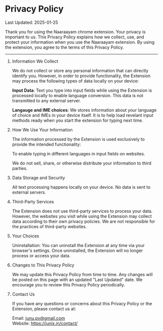 # Privacy Policy

Last Updated: 2025-01-25

Thank you for using the Naaraayam chrome extension. Your privacy is important to us. This Privacy Policy explains how we collect, use, and protect your information when you use the Naaraayam extension. By using the extension, you agree to the terms of this Privacy Policy.

---

1. Information We Collect

    We do not collect or store any personal information that can directly identify you. However, in order to provide functionality, the Extension may process the following types of data locally on your device:

    **Input Data**: Text you type into input fields while using the Extension is processed locally to enable language conversion. This data is not transmitted to any external server.

    **Langauge and IME choices**: We stores information about your language of choice and IMEs in your device itself. It is to help load revelant input methods ready when you start the extension for typing next time.

2. How We Use Your Information

    The information processed by the Extension is used exclusively to provide the intended functionality:

    To enable typing in different languages in input fields on websites.

    We do not sell, share, or otherwise distribute your information to third parties.

3. Data Storage and Security

    All text processing happens locally on your device. No data is sent to external servers.

4. Third-Party Services

    The Extension does not use third-party services to process your data. However, the websites you visit while using the Extension may collect data according to their own privacy policies. We are not responsible for the practices of third-party websites.

5. Your Choices

    Uninstallation: You can uninstall the Extension at any time via your browser's settings. Once uninstalled, the Extension will no longer process or access your data.

6. Changes to This Privacy Policy

    We may update this Privacy Policy from time to time. Any changes will be posted on this page with an updated "Last Updated" date. We encourage you to review this Privacy Policy periodically.

8. Contact Us

    If you have any questions or concerns about this Privacy Policy or the Extension, please contact us at:

    Email: junu.pv@gmail.com<br/>
    Website: https://junix.in/contact/